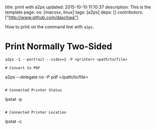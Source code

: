 title: print with a2ps
updated: 2015-10-10 11:10:37
description: This is the template page.
os: [macosx, linux]
tags: [a2ps]
deps: []
contributors: ["http://www.github.com/daschwa"] 

How to print on the command line with `a2ps`.

# Print Normally Two-Sided
```
a2ps -1 --portrait --sides=2 -P <printer> <path/to/file>

# Convert to PDF
```
a2ps --delegate no -P pdf </path/to/file>
```

# Connected Printer Status
```
lpstat -p
```

# Connected Printer Location
```
lpstat -c
```
